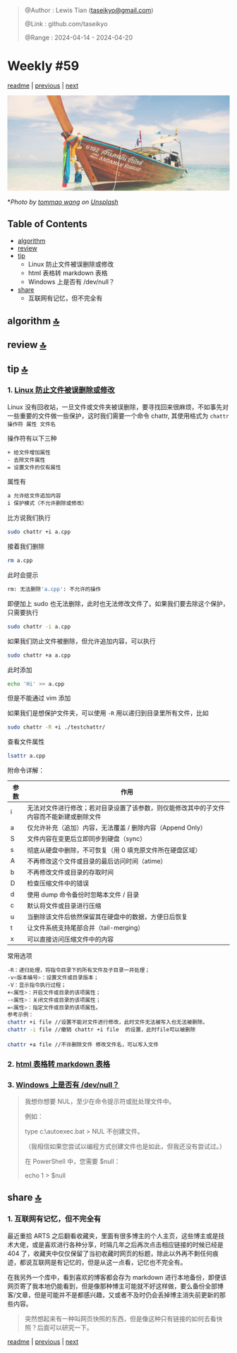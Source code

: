 > @Author  : Lewis Tian (taseikyo@gmail.com)
>
> @Link    : github.com/taseikyo
>
> @Range   : 2024-04-14 - 2024-04-20

# Weekly #59

[readme](../README.md) | [previous](202404W2.md) | [next](202404W4.md)

![](../images/2024/04/tommao-wang-99qnY06CFH4-unsplash.jpg "Weekly #59")

\**Photo by [tommao wang](https://unsplash.com/@tommaomaoer) on [Unsplash](https://unsplash.com/photos/brown-and-white-boat-on-white-sand-during-daytime-99qnY06CFH4)*

## Table of Contents

- [algorithm](#algorithm-)
- [review](#review-)
- [tip](#tip-)
    - Linux 防止文件被误删除或修改
    - html 表格转 markdown 表格
    - Windows 上是否有 /dev/null？
- [share](#share-)
    - 互联网有记忆，但不完全有

## algorithm [🔝](#weekly-59)

## review [🔝](#weekly-59)

## tip [🔝](#weekly-59)

### 1. [Linux 防止文件被误删除或修改](https://www.cnblogs.com/qujingtongxiao/p/13418383.html)

Linux 没有回收站，一旦文件或文件夹被误删除，要寻找回来很麻烦，不如事先对一些重要的文件做一些保护，这时我们需要一个命令 chattr, 其使用格式为 `chattr 操作符 属性 文件名`

操作符有以下三种

```Bash
+ 给文件增加属性
- 去除文件属性
= 设置文件的仅有属性
```

属性有

```Bash
a 允许给文件追加内容
i 保护模式（不允许删除或修改）
```

比方说我们执行

```Bash
sudo chattr +i a.cpp
```

接着我们删除

```Bash
rm a.cpp
```

此时会提示

```Bash
rm: 无法删除'a.cpp': 不允许的操作
```

即便加上 sudo 也无法删除，此时也无法修改文件了。如果我们要去除这个保护，只需要执行

```Bash
sudo chattr -i a.cpp
```

如果我们防止文件被删除，但允许追加内容，可以执行

```Bash
sudo chattr +a a.cpp
```

此时添加

```Bash
echo 'Hi' >> a.cpp
```

但是不能通过 vim 添加

如果我们是想保护文件夹，可以使用 `-R` 用以递归到目录里所有文件，比如

```Bash
sudo chattr -R +i ./testchattr/
```

查看文件属性

```Bash
lsattr a.cpp
```

附命令详解：

| 参数 | 作用                                           |
|----|----------------------------------------------|
| i  | 无法对文件进行修改；若对目录设置了该参数，则仅能修改其中的子文件内容而不能新建或删除文件 |
| a  | 仅允许补充（追加）内容，无法覆盖 / 删除内容（Append Only）         |
| S  | 文件内容在变更后立即同步到硬盘（sync）                        |
| s  | 彻底从硬盘中删除，不可恢复（用 0 填充原文件所在硬盘区域）               |
| A  | 不再修改这个文件或目录的最后访问时间（atime）                    |
| b  | 不再修改文件或目录的存取时间                               |
| D  | 检查压缩文件中的错误                                   |
| d  | 使用 dump 命令备份时忽略本文件 / 目录                      |
| c  | 默认将文件或目录进行压缩                                 |
| u  | 当删除该文件后依然保留其在硬盘中的数据，方便日后恢复                   |
| t  | 让文件系统支持尾部合并（tail-merging）                    |
| x  | 可以直接访问压缩文件中的内容                               |


常用选项

```Bash
-R：递归处理，将指令目录下的所有文件及子目录一并处理；
-v<版本编号>：设置文件或目录版本；
-V：显示指令执行过程；
+<属性>：开启文件或目录的该项属性；
-<属性>：关闭文件或目录的该项属性；
=<属性>：指定文件或目录的该项属性。
参考示例：
chattr +i file //设置不能对文件进行修改，此时文件无法被写入也无法被删除。
chattr -i file //撤销 chattr +i file  的设置，此时file可以被删除

chattr +a file //不许删除文件 修改文件名，可以写入文件
```

### 2. [html 表格转 markdown 表格](https://tableconvert.com/zh-tw/html-to-markdown)

### 3. [Windows 上是否有 /dev/null？](https://www.imooc.com/wenda/detail/578468)

> 我想你想要 NUL，至少在命令提示符或批处理文件中。
>
> 例如：
>
> type c:\autoexec.bat > NUL
> 不创建文件。
>
>（我相信如果您尝试以编程方式创建文件也是如此，但我还没有尝试过。）
>
> 在 PowerShell 中，您需要 $null：
>
> echo 1 > $null

## share [🔝](#weekly-59)

### 1. 互联网有记忆，但不完全有

最近重拾 ARTS 之后翻看收藏夹，里面有很多博主的个人主页，这些博主或是技术大佬，或是喜欢进行各种分享，时隔几年之后再次点击相应链接的时候已经是 404 了，收藏夹中仅仅保留了当初收藏时网页的标题，除此以外再不剩任何痕迹，都说互联网是有记忆的，但是从这一点看，记忆也不完全有。

在我另外一个库中，看到喜欢的博客都会存为 markdown 进行本地备份，即便该网页寄了我本地仍能看到，但是像那种博主可能就不好这样做，要么备份全部博客/文章，但是可能并不是都感兴趣，又或者不及时仍会丢掉博主消失前更新的那些内容。

> 突然想起来有一种叫网页快照的东西，但是像这种只有链接的如何去看快照？后面可以研究一下。

[readme](../README.md) | [previous](202404W2.md) | [next](202404W4.md)
